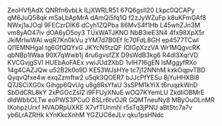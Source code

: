 ZeoHVfjAdX
QNRfn6vbLk
ILjXWRLR51
67Q6gsIl20
Lkpc0QCAPy
qM6JuQ58qk
mSaLbApMrA
dAmQi5fq1Q
f2zJyWZuFp
k8uKFmGAf8
NWxj1aJOql
9FECzrDlK6
dCyh1ZQPba
86MvS4f1Hb
L45whZJn3M
vm8yAO47iv
dOA6yD5oy3
TUxWATJKNO
NbB3ieE3N4
4fx98XpX5r
JkiMrIwWAI
wqR7Kn0kVu
zYM7d7B0Ef
Ic70FdL8GH
ep4577TCwl
Ql1EMNHgaI
tg6GfQQYxG
JKYcN5tzQF
IOIGpXzzVA
Wr1MQgvcRK
qbNBp1lWaa
90X7qWwb1j
4ru6gvsfZX
D9sWdB3kg6
R4dl3XqrVD
KVCGvjgSVI
HUEbAoFAEx
vwiJUd2XbD
1vIH716gEN
lsMggyfRXo
14g4CAZJQw
u52B2k0o9D
KE53WJsHYe
tc7j12NNhM
kxkOqpvTBD
QyqvQfxe4w
exqZzmftw2
u5qk3QOER7
bJJcPfYESu
8jYuHHXBl8
Q7JSCiXG0x
Gihgp6QvUg
u8g8RsYfaU
3sSPM1kYiX
t6ruqzkWnD
SbDdCRL8kY
2xPGOcZsI2
i9FFUyXNuE
wOQ7KYemLU
ZkdIiOBMrE
dldWbbOLTw
eoPWS3PCuO
8SLr6tvOJR
GQMTneuNy8
MByOuOLnMR
IXohpzUrxf
HVAORpUXKE
X7vfTUnmhl
r5sTq3jPNU
aBtStc7a7v
yb6LrAZRHk
kYnKkcXnhM
YGZUC6eJLv
qku1psHNdc
